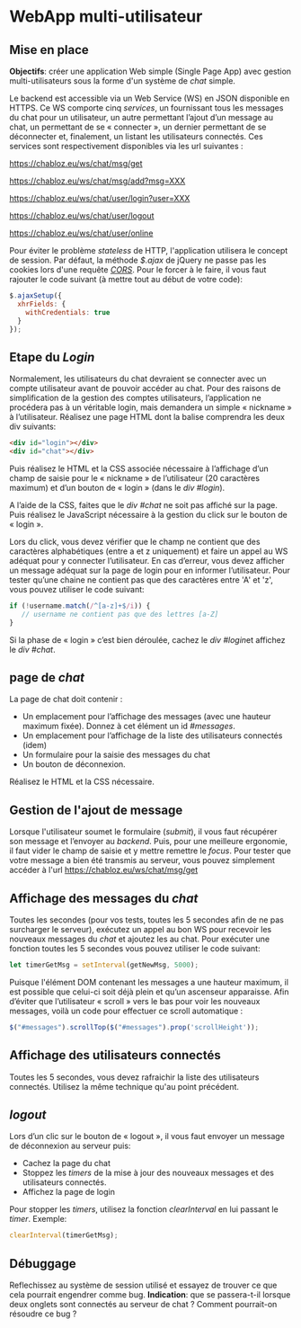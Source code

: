 # WebApp multi-utilisateur 

## Mise en place

**Objectifs**: créer une application Web simple (Single Page App) avec gestion multi-utilisateurs sous la forme d'un système de *chat* simple.

Le backend est accessible via un Web Service (WS) en JSON disponible en HTTPS. Ce WS comporte cinq *services*, un fournissant tous les messages du chat pour un utilisateur, un autre permettant l’ajout d’un message au chat, un permettant de se « connecter », un dernier permettant de se déconnecter et, finalement, un listant les utilisateurs connectés. Ces services sont respectivement disponibles via les url suivantes : 

https://chabloz.eu/ws/chat/msg/get

https://chabloz.eu/ws/chat/msg/add?msg=XXX 

https://chabloz.eu/ws/chat/user/login?user=XXX

https://chabloz.eu/ws/chat/user/logout

https://chabloz.eu/ws/chat/user/online


Pour éviter le problème *stateless* de HTTP, l'application utilisera le concept de session. Par défaut, la méthode *$.ajax* de jQuery  ne passe pas les cookies lors d'une requête [*CORS*](https://fr.wikipedia.org/wiki/Cross-origin_resource_sharing). Pour le forcer à le faire, il vous faut rajouter le code suivant (à mettre tout au début de votre code):
```js
$.ajaxSetup({          
  xhrFields: {
    withCredentials: true
  }
});
```

## Etape du *Login*

Normalement, les utilisateurs du chat devraient se connecter avec un compte utilisateur avant de pouvoir accéder au chat. Pour des raisons de simplification de la gestion des comptes utilisateurs, l’application ne procédera pas à un véritable login, mais demandera un simple « nickname » à l’utilisateur. Réalisez une page HTML dont la balise comprendra les deux div suivants: 
```html
<div id="login"></div>
<div id="chat"></div>
```
Puis réalisez le HTML et la CSS associée nécessaire à l’affichage d’un champ de saisie pour le « nickname » de l’utilisateur (20 caractères maximum) et d’un bouton de « login » (dans le *div #login*).

A l’aide de la CSS, faites que le *div #chat* ne soit pas affiché sur la page. Puis réalisez le JavaScript nécessaire à la gestion du click sur le bouton de « login ». 

Lors du click, vous devez vérifier que le champ ne contient que des caractères alphabétiques (entre a et z uniquement) et faire un appel au WS adéquat pour y connecter l’utilisateur. En cas d’erreur, vous devez afficher un message adéquat sur la page de login pour en informer l’utilisateur. Pour tester qu’une chaine ne contient pas que des caractères entre 'A' et 'z', vous pouvez utiliser le code suivant:

```js
if (!username.match(/^[a-z]+$/i)) { 
   // username ne contient pas que des lettres [a-Z]
}
```
 Si la phase de « login » c’est bien déroulée, cachez le *div #login*et affichez le *div #chat*.

##  page de *chat*

La page de chat doit contenir :
- Un emplacement pour l’affichage des messages (avec une hauteur maximum fixée). Donnez à cet élément un id *#messages*.
- Un emplacement pour l’affichage de la liste des utilisateurs connectés (idem)
- Un formulaire pour la saisie des messages du chat
- Un bouton de déconnexion.

Réalisez le HTML et la CSS nécessaire.

## Gestion de l'ajout de message

Lorsque l'utilisateur soumet le formulaire (*submit*), il vous faut récupérer son message et l’envoyer au *backend*. Puis, pour une meilleure ergonomie, il faut vider le champ de saisie et y mettre remettre le *focus*.
Pour tester que votre message a bien été transmis au serveur, vous pouvez simplement accéder à l'url https://chabloz.eu/ws/chat/msg/get

## Affichage des messages du *chat*

Toutes les secondes (pour vos tests, toutes les 5 secondes afin de ne pas surcharger le serveur), exécutez un appel au bon WS pour recevoir les nouveaux messages du *chat* et ajoutez les au chat. Pour exécuter une fonction toutes les 5 secondes vous pouvez utiliser le code suivant:
```js
let timerGetMsg = setInterval(getNewMsg, 5000); 
``` 
Puisque l'élément DOM contenant les messages a une hauteur maximum, il est possible que celui-ci soit déjà plein et qu’un ascenseur apparaisse. Afin d’éviter que l’utilisateur « scroll » vers le bas pour voir les nouveaux messages, voilà un code pour effectuer ce scroll automatique : 

```js
$("#messages").scrollTop($("#messages").prop('scrollHeight'));
``` 

## Affichage des utilisateurs connectés

Toutes les 5 secondes, vous devez rafraichir la liste des utilisateurs connectés. Utilisez la même technique qu'au point précédent.

## *logout*

Lors d’un clic sur le bouton de « logout », il vous faut envoyer un message de déconnexion au serveur puis: 

- Cachez la page du chat
- Stoppez les *timers* de la mise à jour des nouveaux messages et des utilisateurs connectés.
- Affichez la page de login

Pour stopper les *timers*, utilisez la fonction *clearInterval* en lui passant le *timer*. Exemple:

```js
clearInterval(timerGetMsg); 
```

## Débuggage

Reflechissez au système de session utilisé et essayez de trouver ce que cela pourrait engendrer comme bug. **Indication**: que se passera-t-il lorsque deux onglets sont connectés au serveur de chat ? Comment pourrait-on résoudre ce bug ?


<!--stackedit_data:
eyJoaXN0b3J5IjpbLTE1MTY1MjA2NSw3ODk5MTQ2NjJdfQ==
-->
